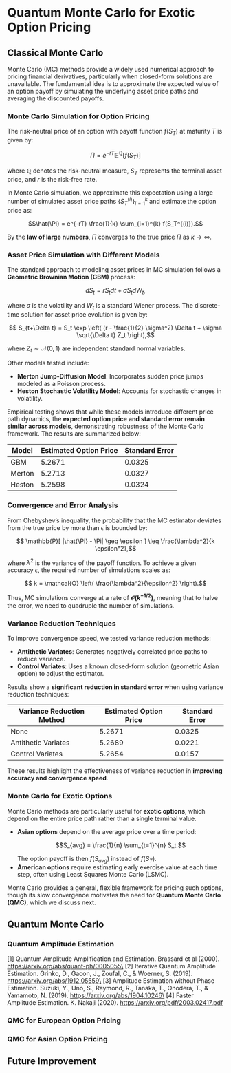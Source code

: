 # Quantum Monte Carlo for Exotic Option Pricing


## Classical Monte Carlo

Monte Carlo (MC) methods provide a widely used numerical approach to pricing financial derivatives, particularly when closed-form solutions are unavailable. The fundamental idea is to approximate the expected value of an option payoff by simulating the underlying asset price paths and averaging the discounted payoffs.

### Monte Carlo Simulation for Option Pricing

The risk-neutral price of an option with payoff function $f(S_T)$ at maturity $T$ is given by:
```math
\Pi = e^{-rT} \mathbb{E}^{\mathbb{Q}}[ f(S_T) ]
```
where $\mathbb{Q}$ denotes the risk-neutral measure, $S_T$ represents the terminal asset price, and $r$ is the risk-free rate.

In Monte Carlo simulation, we approximate this expectation using a large number of simulated asset price paths $\{ S_T^{(i)} \}_{i=1}^{k}$ and estimate the option price as:
```math
\hat{\Pi} = e^{-rT} \frac{1}{k} \sum_{i=1}^{k} f(S_T^{(i)}).
```
By the **law of large numbers**, $\hat{\Pi}$ converges to the true price $\Pi$ as $k \to \infty$.

### Asset Price Simulation with Different Models
The standard approach to modeling asset prices in MC simulation follows a **Geometric Brownian Motion (GBM)** process:
```math
 dS_t = r S_t dt + \sigma S_t dW_t,
```
where $\sigma$ is the volatility and $W_t$ is a standard Wiener process. The discrete-time solution for asset price evolution is given by:
```math
 S_{t+\Delta t} = S_t \exp \left( (r - \frac{1}{2} \sigma^2) \Delta t + \sigma \sqrt{\Delta t} Z_t \right),
```
where $Z_t \sim \mathcal{N}(0,1)$ are independent standard normal variables.

Other models tested include:
- **Merton Jump-Diffusion Model**: Incorporates sudden price jumps modeled as a Poisson process.
- **Heston Stochastic Volatility Model**: Accounts for stochastic changes in volatility.

Empirical testing shows that while these models introduce different price path dynamics, the **expected option price and standard error remain similar across models**, demonstrating robustness of the Monte Carlo framework. The results are summarized below:

| Model | Estimated Option Price | Standard Error |
|--------|----------------------|----------------|
| GBM | 5.2671 | 0.0325 |
| Merton | 5.2713 | 0.0327 |
| Heston | 5.2598 | 0.0324 |

### Convergence and Error Analysis
From Chebyshev’s inequality, the probability that the MC estimator deviates from the true price by more than $\epsilon$ is bounded by:
```math
 \mathbb{P}[ |\hat{\Pi} - \Pi| \geq \epsilon ] \leq \frac{\lambda^2}{k \epsilon^2},
```
where $\lambda^2$ is the variance of the payoff function. To achieve a given accuracy $\epsilon$, the required number of simulations scales as:
```math
 k = \mathcal{O} \left( \frac{\lambda^2}{\epsilon^2} \right).
```
Thus, MC simulations converge at a rate of **$\mathcal{O}(k^{-1/2})$**, meaning that to halve the error, we need to quadruple the number of simulations.

### Variance Reduction Techniques
To improve convergence speed, we tested variance reduction methods:
- **Antithetic Variates**: Generates negatively correlated price paths to reduce variance.
- **Control Variates**: Uses a known closed-form solution (geometric Asian option) to adjust the estimator.

Results show a **significant reduction in standard error** when using variance reduction techniques:

| Variance Reduction Method | Estimated Option Price | Standard Error |
|-------------------------|----------------------|----------------|
| None | 5.2671 | 0.0325 |
| Antithetic Variates | 5.2689 | 0.0221 |
| Control Variates | 5.2654 | 0.0157 |

These results highlight the effectiveness of variance reduction in **improving accuracy and convergence speed**.

### Monte Carlo for Exotic Options
Monte Carlo methods are particularly useful for **exotic options**, which depend on the entire price path rather than a single terminal value. 
- **Asian options** depend on the average price over a time period:
  ```math
  S_{avg} = \frac{1}{n} \sum_{t=1}^{n} S_t.
  ```
  The option payoff is then $f(S_{avg})$ instead of $f(S_T)$.
- **American options** require estimating early exercise value at each time step, often using Least Squares Monte Carlo (LSMC).

Monte Carlo provides a general, flexible framework for pricing such options, though its slow convergence motivates the need for **Quantum Monte Carlo (QMC)**, which we discuss next.

## Quantum Monte Carlo


### Quantum Amplitude Estimation

[1] Quantum Amplitude Amplification and Estimation. Brassard et al (2000). https://arxiv.org/abs/quant-ph/0005055\
[2] Iterative Quantum Amplitude Estimation. Grinko, D., Gacon, J., Zoufal, C., & Woerner, S. (2019). https://arxiv.org/abs/1912.05559\
[3] Amplitude Estimation without Phase Estimation. Suzuki, Y., Uno, S., Raymond, R., Tanaka, T., Onodera, T., & Yamamoto, N. (2019). https://arxiv.org/abs/1904.10246\
[4] Faster Amplitude Estimation. K. Nakaji (2020). https://arxiv.org/pdf/2003.02417.pdf


### QMC for European Option Pricing




### QMC for Asian Option Pricing



## Future Improvement

